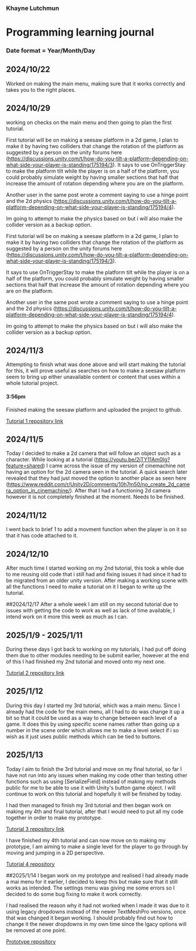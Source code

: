 ### Khayne Lutchmun
# Programming learning journal
### Date format = Year/Month/Day
## 2024/10/22
Worked on making the main menu, making sure that it works correctly and takes you to the right places.

## 2024/10/29
working on checks on the main menu and then going to plan the first tutorial.

First tutorial will be on making a seesaw platform in a 2d game, I plan to make it by having two colliders that change the rotation of the platform as suggested by a person on the unity forums here (https://discussions.unity.com/t/how-do-you-tilt-a-platform-depending-on-what-side-your-player-is-standing/175194/3). It says to use OnTriggerStay to make the platform tilt while the player is on a half of the platform, you could probably simulate weight by having smaller sections that half that increase the amount of rotation depending where you are on the platform.
    
Another user in the same post wrote a comment saying to use a hinge point and the 2d physics (https://discussions.unity.com/t/how-do-you-tilt-a-platform-depending-on-what-side-your-player-is-standing/175194/4).
    
Im going to attempt to make the physics based on but i will also make the collider version as a backup option.


First tutorial will be on making a seesaw platform in a 2d game, I plan to make it by having two colliders that change the rotation of the platform as suggested by a person on the unity forums here (https://discussions.unity.com/t/how-do-you-tilt-a-platform-depending-on-what-side-your-player-is-standing/175194/3).

It says to use OnTriggerStay to make the platform tilt while the player is on a half of the platform, you could probably simulate weight by having smaller sections that half that increase the amount of rotation depending where you are on the platform.

Another user in the same post wrote a comment saying to use a hinge point and the 2d physics (https://discussions.unity.com/t/how-do-you-tilt-a-platform-depending-on-what-side-your-player-is-standing/175194/4).
    
Im going to attempt to make the physics based on but i will also make the collider version as a backup option.

## 2024/11/3
Attempting to finish what was done above and will start making the tutorial for this, it will prove useful as searches on how to make a seesaw platform seem to bring up either unavailable content or content that uses within a whole tutorial project. 

#### 3:56pm
Finished making the seesaw platform and uploaded the project to github.

 [Tutorial 1 repository link](https://github.com/SilentVortex/Tutorial-1-seesaw-platform)

## 2024/11/5
Today I decided to make a 2d camera that will follow an object such as a character. While looking at a tutorial (https://youtu.be/2jTY11Am0Ig?feature=shared) I came across the issue of my version of cinemachine not having an option for the 2d camera seen in the tutorial. A quick search later revealed that they had just moved the option to another place as seen here (https://www.reddit.com/r/Unity2D/comments/10h7m50/no_create_2d_camera_option_in_cinemachine/). After that I had a functioning 2d camera however it is not completely finished at the moment. Needs to be finished.

## 2024/11/12
I went back to brief 1 to add a movment function when the player is on it so that it has code attached to it.

## 2024/12/10
After much time I started working on my 2nd tutorial, this took a while due to me reusing old code that i still had and fixing issues it had since it had to be migrated from an older unity version. After making a working scene with all the functions I need to make a tutorial on it I began to write up the tutorial.

##2024/12/17
After a whole week I am still on my second tutorial due to issues with getting the code to work as well as lack of time available, I intend work on it more this week as much as I can.

## 2025/1/9 - 2025/1/11
During these days I got back to working on my tutorials, I had put off doing them due to other modules needing to be submit earlier, however at the end of this I had finished my 2nd tutorial and moved onto my next one.

[Tutorial 2 repository link](https://github.com/SilentVortex/Tutorial-2)

## 2025/1/12
During this day I started my 3rd tutorial, which was a main menu. Since I already had the code for the main menu, all I had to do was change it up a bit so that it could be used as a way to change between each level of a game. It does this by using specific scene names rather than going up a number in the scene order which allows me to make  a level select if i so wish as it just uses public methods which can be tied to buttons.

## 2025/1/13
Today I aim to finish the 3rd tutorial and move on my final tutorial, so far I have not run into any issues when making my code other than testing other functions such as using [SerializeField] instead of making my methods public for me to be able to use it with Unity's button game object. I will continue to work on this tutorial and hopefully it will be finished by today.


I had then managed to finish my 3rd tutorial and then began work on making my 4th and final tutorial, after that I would need to put all my code together in order to make my prototype.

[Tutorial 3 repository link](https://github.com/SilentVortex/Tutorial-3)

I have finished my 4th tutorial and can now move on to making my prototype, I am aiming to make a single level for the player to go through by moving and jumping in a 2D perspective.

[Tutorial 4 repository](https://github.com/SilentVortex/Tutorial_4)

##2025/1/14
I began work on my prototype and realised I had already made a mai menu for it earlier, I decided to keep this but make sure that it still works as intended. The settings menu was giving me some errors so I decided to do some bug fixing to make it work correctly.

I had realised the reason why it had not worked when I made it was due to it using legacy dropdowns instead of the newer TextMeshPro versions, once that was changed it began working. I should probably find out how to change it the newer dropdowns in my own time since the lgacy options will be removed at one point.


[Prototype repository](https://github.com/SilentVortex/Learning-Journal)
